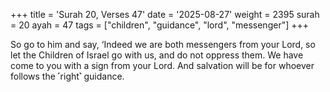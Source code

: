 +++
title = 'Surah 20, Verses 47'
date = '2025-08-27'
weight = 2395
surah = 20
ayah = 47
tags = ["children", "guidance", "lord", "messenger"]
+++

So go to him and say, ‘Indeed we are both messengers from your Lord, so let the Children of Israel go with us, and do not oppress them. We have come to you with a sign from your Lord. And salvation will be for whoever follows the ˹right˺ guidance.